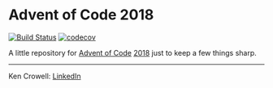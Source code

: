 # Advent of Code 2018

[![Build Status](https://travis-ci.com/oeuftete/advent-of-code.svg?branch=master)](https://travis-ci.com/oeuftete/advent-of-code)
[![codecov](https://codecov.io/gh/oeuftete/advent-of-code/branch/master/graph/badge.svg)](https://codecov.io/gh/oeuftete/advent-of-code)

A little repository for [Advent of Code][adventofcode] [2018][adventofcode-2018]
just to keep a few things sharp.

----

Ken Crowell: [LinkedIn][linkedin]

[adventofcode]: https://adventofcode.com/
[adventofcode-2018]: https://adventofcode.com/2018
[linkedin]: https://www.linkedin.com/in/kengcrowell

